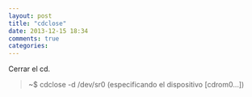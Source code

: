 ```yaml
---
layout: post
title: "cdclose"
date: 2013-12-15 18:34
comments: true
categories: 
---
```

Cerrar el cd.

>~$ cdclose -d /dev/sr0 (especificando el dispositivo [cdrom0...])

